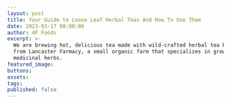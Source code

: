 ```yaml
---
layout: post
title: Your Guide to Loose Leaf Herbal Teas And How To Use Them
date: 2023-03-17 08:00:00
author: 4P Foods
excerpt: >-
  We are brewing hot, delicious tea made with wild-crafted herbal tea blends
  from Lancaster Farmacy, a small organic farm that specializes in growing
  medicinal herbs.
featured_image:
buttons:
assets:
tags:
published: false
---
```

<div class="editable"></div>